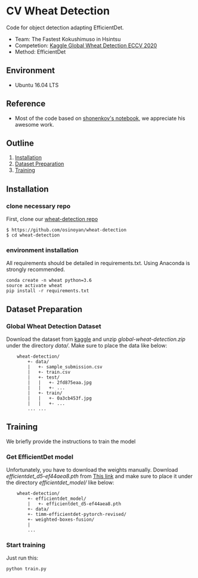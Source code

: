 # CV Wheat Detection

Code for object detection adapting EfficientDet.

- Team: The Fastest Kokushimuso in Hsintsu
- Competetion: [Kaggle Global Wheat Detection ECCV 2020](https://www.kaggle.com/c/global-wheat-detection)
- Method: EfficientDet
 
 
## Environment
- Ubuntu 16.04 LTS

## Reference
- Most of the code based on [shonenkov's notebook](https://www.kaggle.com/shonenkov/training-efficientdet), we appreciate his awesome work.

## Outline
1. [Installation](#Installation)
2. [Dataset Preparation](#Dataset-Preparation)
3. [Training](#Training)


## Installation

### clone necessary repo

First, clone our [wheat-detection repo](https://github.com/osinoyan/wheat-detection)


```
$ https://github.com/osinoyan/wheat-detection
$ cd wheat-detection
```

### environment installation
All requirements should be detailed in requirements.txt. Using Anaconda is strongly recommended.
```
conda create -n wheat python=3.6
source activate wheat
pip install -r requirements.txt
```

## Dataset Preparation

### Global Wheat Detection Dataset
Download the dataset from [kaggle](https://www.kaggle.com/c/global-wheat-detection/data) and unzip *global-wheat-detection.zip* under the directory *data/*.
Make sure to place the data like below:
```
    wheat-detection/
        +- data/
        |   +- sample_submission.csv
        |   +- train.csv
        |   +- test/
        |   |   +- 2fd875eaa.jpg
        |   |   +- ...
        |   +- train/
        |   |   +- 0a3cb453f.jpg
        |   |   +- ...
        ... ...
```


## Training
We briefly provide the instructions to train the model

### Get EfficientDet model
Unfortunately, you have to download the weights manually.
Download *efficientdet_d5-ef44aea8.pth* from [This link](https://www.kaggle.com/mathurinache/efficientdet?select=efficientdet_d5-ef44aea8.pth) and make sure to place it under the directory *efficientdet_model/* like below:
```
    wheat-detection/
        +- efficientdet_model/
        |   +- efficientdet_d5-ef44aea8.pth
        +- data/
        +- timm-efficientdet-pytorch-revised/
        +- weighted-boxes-fusion/
        |
        ...
```

### Start training
Just run this:
```
python train.py
```
